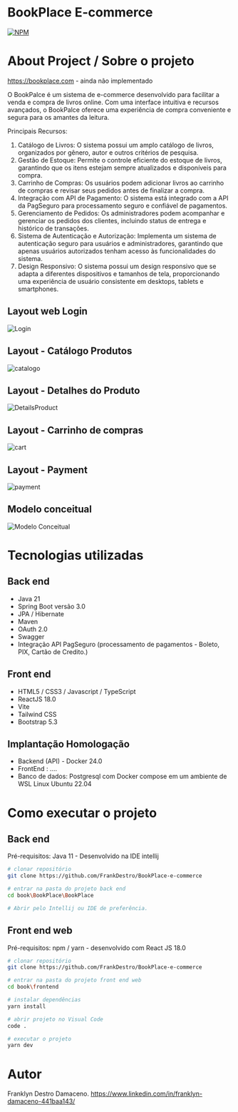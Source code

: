 # BookPlace E-commerce

[![NPM](https://img.shields.io/npm/l/react)](https://github.com/FrankDestro/SupportService-v3.0?tab=MIT-1-ov-file) 

# About Project / Sobre o projeto

https://bookplace.com - ainda não implementado

O BookPalce é um sistema de e-commerce desenvolvido para facilitar a venda e compra de livros online. Com uma interface intuitiva e recursos avançados, o BookPalce oferece uma experiência de compra conveniente e segura para os amantes da leitura.

Principais Recursos:
1. Catálogo de Livros: O sistema possui um amplo catálogo de livros, organizados por gênero, autor e outros critérios de pesquisa.
2. Gestão de Estoque: Permite o controle eficiente do estoque de livros, garantindo que os itens estejam sempre atualizados e disponíveis para compra.
3. Carrinho de Compras: Os usuários podem adicionar livros ao carrinho de compras e revisar seus pedidos antes de finalizar a compra.
4. Integração com API de Pagamento: O sistema está integrado com a API da PagSeguro para processamento seguro e confiável de pagamentos.
5. Gerenciamento de Pedidos: Os administradores podem acompanhar e gerenciar os pedidos dos clientes, incluindo status de entrega e histórico de transações.
6. Sistema de Autenticação e Autorização: Implementa um sistema de autenticação seguro para usuários e administradores, garantindo que apenas usuários autorizados tenham acesso às funcionalidades do sistema.
7. Design Responsivo: O sistema possui um design responsivo que se adapta a diferentes dispositivos e tamanhos de tela, proporcionando uma experiência de usuário consistente em desktops, tablets e smartphones.

## Layout web Login
![Login](https://github.com/FrankDestro/Imagens-Readme/blob/main/loginmobile.png)

## Layout - Catálogo Produtos
![catalogo](https://github.com/FrankDestro/Imagens-Readme/blob/main/catalogo.png)

## Layout - Detalhes do Produto
![DetailsProduct](https://github.com/FrankDestro/Imagens-Readme/blob/main/details.png)

## Layout - Carrinho de compras
![cart](https://github.com/FrankDestro/Imagens-Readme/blob/main/cart.png)

## Layout - Payment
![payment](https://github.com/FrankDestro/Imagens-Readme/blob/main/payment.png)

## Modelo conceitual

![Modelo Conceitual](https://github.com/FrankDestro/Imagens-Readme/blob/main/modeloConceituralBook.png)

# Tecnologias utilizadas
## Back end
- Java 21
- Spring Boot versão 3.0
- JPA / Hibernate
- Maven
- OAuth 2.0
- Swagger
- Integração API PagSeguro (processamento de pagamentos - Boleto, PIX, Cartão de Credito.)
## Front end
- HTML5 / CSS3 / Javascript / TypeScript
- ReactJS 18.0
- Vite
- Tailwind CSS
- Bootstrap 5.3
## Implantação Homologação 
- Backend (API) - Docker 24.0
- FrontEnd : ....
- Banco de dados: Postgresql com Docker compose em um ambiente de WSL Linux Ubuntu 22.04

# Como executar o projeto

## Back end
Pré-requisitos: Java 11 - Desenvolvido na IDE intellij

```bash
# clonar repositório
git clone https://github.com/FrankDestro/BookPlace-e-commerce

# entrar na pasta do projeto back end
cd book\BookPlace\BookPlace

# Abrir pelo Intellij ou IDE de preferência.
```

## Front end web
Pré-requisitos: npm / yarn - desenvolvido com React JS 18.0

```bash
# clonar repositório
git clone https://github.com/FrankDestro/BookPlace-e-commerce

# entrar na pasta do projeto front end web
cd book\frontend

# instalar dependências
yarn install

# abrir projeto no Visual Code 
code . 

# executar o projeto
yarn dev 
```

# Autor

Franklyn Destro Damaceno.
https://www.linkedin.com/in/franklyn-damaceno-441baa143/

